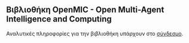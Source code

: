 ## Βιβλιοθήκη OpenMIC - Open Multi-Agent Intelligence and Computing 

Αναλυτικές πληροφορίες για την βιβλιοθήκη υπάρχουν στο [σύνδεσμο](../../docs/openmic).

